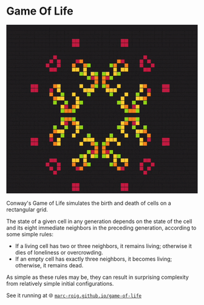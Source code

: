 # Game Of Life

<img src="./public/gol.gif" width="700"/>

Conway's Game of Life simulates the birth and death of cells on a rectangular grid.

The state of a given cell in any generation depends on the state of the cell and its eight immediate neighbors in the preceding generation, according to some simple rules:

- If a living cell has two or three neighbors, it remains living; otherwise it dies of loneliness or overcrowding.
- If an empty cell has exactly three neighbors, it becomes living; otherwise, it remains dead.

As simple as these rules may be, they can result in surprising complexity from relatively simple initial configurations.

See it running at 🌐 [`marc-roig.github.io/game-of-life`](https://marc-roig.github.io/game-of-life/)
